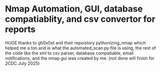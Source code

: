 # Nmap Automation, GUI, database compatiablity, and csv convertor for reports
HUGE thanks to gh0x0st and their repoistory pythonizing_nmap which helped me a ton and is what the automated_scan.py file is using, the rest of the code like the xml to csv parser, database compatiable, email notifications, and the nmap gui was created by me.  (not done will finish for 2CDC July 2025)
